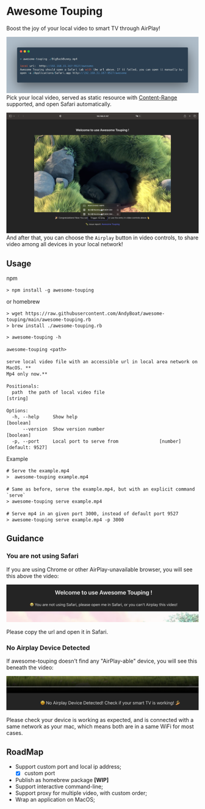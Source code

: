 # Awesome Touping
Boost the joy of your local video to smart TV through AirPlay!

![](./doc/shell.png)
Pick your local video, served as static resource with [Content-Range](https://developer.mozilla.org/en-US/docs/Web/HTTP/Headers/Content-Range) supported, and open Safari automatically.

![](./doc/safari.png)
And after that, you can choose the `Airplay` button in video controls, to share video among all devices in your local network!

## Usage

npm 
```shell
> npm install -g awesome-touping
```

or homebrew
```shell
> wget https://raw.githubusercontent.com/AndyBoat/awesome-touping/main/awesome-touping.rb
> brew install ./awesome-touping.rb
```

```shell
> awesome-touping -h

awesome-touping <path>

serve local video file with an accessible url in local area network on MacOS. **
Mp4 only now.**

Positionals:
  path  the path of local video file                                    [string]

Options:
  -h, --help     Show help                                             [boolean]
      --version  Show version number                                   [boolean]
  -p, --port     Local port to serve from               [number] [default: 9527]

```

Example
```shell
# Serve the example.mp4
>  awesome-touping example.mp4               

# Same as before, serve the example.mp4, but with an explicit command `serve`
> awesome-touping serve example.mp4        

# Serve mp4 in an given port 3000, instead of default port 9527
> awesome-touping serve example.mp4 -p 3000  
```

## Guidance

### You are not using Safari
If you are using Chrome or other AirPlay-unavailable browser, you will see this above the video:

![Safari-Warning](./doc/safari-warning.png)

Please copy the url and open it in Safari.

### No Airplay Device Detected
If awesome-touping doesn't find any  "AirPlay-able" device, you will see this beneath the video:

![NoAirPlaDeviceWarning](./doc/no-airplay-device.png)

Please check your device is working as expected, and is connected with a same network as your mac, which means both are in a same WiFi for most cases.

## RoadMap
- Support custom port and local ip address;
  - [x] custom port
- Publish as homebrew package **[WIP]**
- Support interactive command-line;
- Support proxy for multiple video, with custom order;
- Wrap an application on MacOS;

